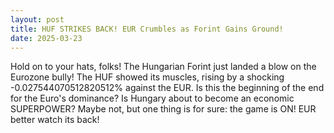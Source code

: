 ```yaml
---
layout: post
title: HUF STRIKES BACK! EUR Crumbles as Forint Gains Ground!
date: 2025-03-23
---
```


Hold on to your hats, folks! The Hungarian Forint just landed a blow on the Eurozone bully! The HUF showed its muscles, rising by a shocking -0.027544070512820512% against the EUR. Is this the beginning of the end for the Euro's dominance? Is Hungary about to become an economic SUPERPOWER? Maybe not, but one thing is for sure: the game is ON! EUR better watch its back!
